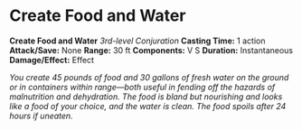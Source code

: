 # Create Food and Water

**Create Food and Water**
_3rd-level Conjuration_
**Casting Time:** 1 action
**Attack/Save:** None
**Range:** 30 ft
**Components:** V S
**Duration:** Instantaneous
**Damage/Effect:** Effect

*You create 45 pounds of food and 30 gallons of fresh water on the ground or in containers within range—both useful in fending off the hazards of malnutrition and dehydration. The food is bland but nourishing and looks like a food of your choice, and the water is clean. The food spoils after 24 hours if uneaten.*